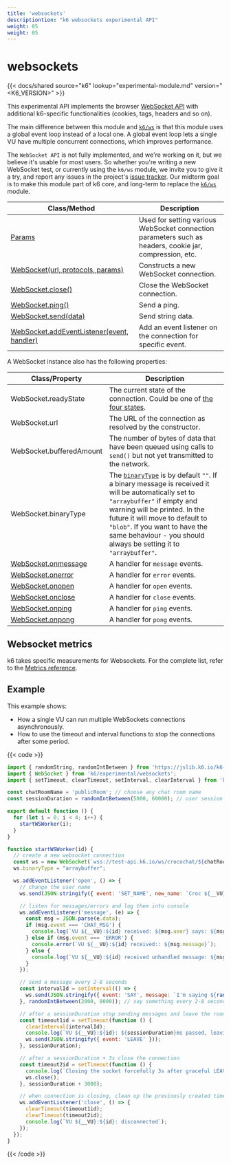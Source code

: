 ```yaml
---
title: 'websockets'
descriptiontion: "k6 websockets experimental API"
weight: 05
weight: 05
---
```


# websockets

{{< docs/shared source="k6" lookup="experimental-module.md" version="<K6_VERSION>" >}}

This experimental API implements the browser [WebSocket API](https://developer.mozilla.org/en-US/docs/Web/API/WebSocket) with additional k6-specific functionalities (cookies, tags, headers and so on).

The main difference between this module and [`k6/ws`](https://grafana.com/docs/k6/<K6_VERSION>/javascript-api/k6-ws) is that this module uses a global event loop instead of a local one.
A global event loop lets a single VU have multiple concurrent connections, which improves performance.

The `WebSocket API` is not fully implemented, and we're working on it, but we believe it's usable for most users. So whether you're writing a new WebSocket test, or currently using the `k6/ws` module, we invite you to give it a try, and report any issues in the project's [issue tracker](https://github.com/grafana/xk6-websockets/). Our midterm goal is to make this module part of k6 core, and long-term to replace the [`k6/ws`](https://grafana.com/docs/k6/<K6_VERSION>/javascript-api/k6-ws) module.

| Class/Method                                                                                                                                                          | Description                                                                                             |
| --------------------------------------------------------------------------------------------------------------------------------------------------------------------- | ------------------------------------------------------------------------------------------------------- |
| [Params](https://grafana.com/docs/k6/<K6_VERSION>/javascript-api/k6-experimental/websockets/params)                                                                   | Used for setting various WebSocket connection parameters such as headers, cookie jar, compression, etc. |
| [WebSocket(url, protocols, params)](https://grafana.com/docs/k6/<K6_VERSION>/javascript-api/k6-experimental/websockets/websocket)                                     | Constructs a new WebSocket connection.                                                                  |
| [WebSocket.close()](https://grafana.com/docs/k6/<K6_VERSION>/javascript-api/k6-experimental/websockets/websocket/websocket-close)                                     | Close the WebSocket connection.                                                                         |
| [WebSocket.ping()](https://grafana.com/docs/k6/<K6_VERSION>/javascript-api/k6-experimental/websockets/websocket/websocket-ping)                                       | Send a ping.                                                                                            |
| [WebSocket.send(data)](https://grafana.com/docs/k6/<K6_VERSION>/javascript-api/k6-experimental/websockets/websocket/websocket-send)                                   | Send string data.                                                                                       |
| [WebSocket.addEventListener(event, handler)](https://grafana.com/docs/k6/<K6_VERSION>/javascript-api/k6-experimental/websockets/websocket/websocket-addeventlistener) | Add an event listener on the connection for specific event.                                             |

A WebSocket instance also has the following properties:

<!-- vale off -->

| Class/Property                                                                                                                          | Description                                                                                                                                                                                    |
| --------------------------------------------------------------------------------------------------------------------------------------- | ---------------------------------------------------------------------------------------------------------------------------------------------------------------------------------------------- |
| WebSocket.readyState                                                                                                                    | The current state of the connection. Could be one of [the four states](https://developer.mozilla.org/en-US/docs/Web/API/WebSocket/readyState).                                                 |
| WebSocket.url                                                                                                                           | The URL of the connection as resolved by the constructor.                                                                                                                                      |
| WebSocket.bufferedAmount                                                                                                                | The number of bytes of data that have been queued using calls to `send()` but not yet transmitted to the network.                                                                              |
| WebSocket.binaryType                                                                                                                    | The [`binaryType`](https://developer.mozilla.org/en-US/docs/Web/API/WebSocket/binaryType) is by default `""`. If a binary message is received it will be automatically set to `"arraybuffer"` if empty and warning will be printed. In the future it will move to default to `"blob"`. If you want to have the same behaviour - you should always be setting it to `"arraybuffer"`. |
| [WebSocket.onmessage](https://grafana.com/docs/k6/<K6_VERSION>/javascript-api/k6-experimental/websockets/websocket/websocket-onmessage) | A handler for `message` events.                                                                                                                                                                |
| [WebSocket.onerror](https://grafana.com/docs/k6/<K6_VERSION>/javascript-api/k6-experimental/websockets/websocket/websocket-onerror)     | A handler for `error` events.                                                                                                                                                                  |
| [WebSocket.onopen](https://grafana.com/docs/k6/<K6_VERSION>/javascript-api/k6-experimental/websockets/websocket/websocket-onopen)       | A handler for `open` events.                                                                                                                                                                   |
| [WebSocket.onclose](https://grafana.com/docs/k6/<K6_VERSION>/javascript-api/k6-experimental/websockets/websocket/websocket-onclose)     | A handler for `close` events.                                                                                                                                                                  |
| [WebSocket.onping](https://grafana.com/docs/k6/<K6_VERSION>/javascript-api/k6-experimental/websockets/websocket/websocket-onping)       | A handler for `ping` events.                                                                                                                                                                   |
| [WebSocket.onpong](https://grafana.com/docs/k6/<K6_VERSION>/javascript-api/k6-experimental/websockets/websocket/websocket-onpong)       | A handler for `pong` events.                                                                                                                                                                   |

<!-- vale on -->

## Websocket metrics

k6 takes specific measurements for Websockets.
For the complete list, refer to the [Metrics reference](https://grafana.com/docs/k6/<K6_VERSION>/using-k6/metrics/reference#websockets).

## Example

This example shows:

- How a single VU can run multiple WebSockets connections asynchronously.
- How to use the timeout and interval functions to stop the connections after some period.

{{< code >}}

```javascript
import { randomString, randomIntBetween } from 'https://jslib.k6.io/k6-utils/1.1.0/index.js';
import { WebSocket } from 'k6/experimental/websockets';
import { setTimeout, clearTimeout, setInterval, clearInterval } from 'k6/experimental/timers';

const chatRoomName = 'publicRoom'; // choose any chat room name
const sessionDuration = randomIntBetween(5000, 60000); // user session between 5s and 1m

export default function () {
  for (let i = 0; i < 4; i++) {
    startWSWorker(i);
  }
}

function startWSWorker(id) {
  // create a new websocket connection
  const ws = new WebSocket(`wss://test-api.k6.io/ws/crocochat/${chatRoomName}/`);
  ws.binaryType = "arraybuffer";

  ws.addEventListener('open', () => {
    // change the user name
    ws.send(JSON.stringify({ event: 'SET_NAME', new_name: `Croc ${__VU}:${id}` }));

    // listen for messages/errors and log them into console
    ws.addEventListener('message', (e) => {
      const msg = JSON.parse(e.data);
      if (msg.event === 'CHAT_MSG') {
        console.log(`VU ${__VU}:${id} received: ${msg.user} says: ${msg.message}`);
      } else if (msg.event === 'ERROR') {
        console.error(`VU ${__VU}:${id} received:: ${msg.message}`);
      } else {
        console.log(`VU ${__VU}:${id} received unhandled message: ${msg.message}`);
      }
    });

    // send a message every 2-8 seconds
    const intervalId = setInterval(() => {
      ws.send(JSON.stringify({ event: 'SAY', message: `I'm saying ${randomString(5)}` }));
    }, randomIntBetween(2000, 8000)); // say something every 2-8 seconds

    // after a sessionDuration stop sending messages and leave the room
    const timeout1id = setTimeout(function () {
      clearInterval(intervalId);
      console.log(`VU ${__VU}:${id}: ${sessionDuration}ms passed, leaving the chat`);
      ws.send(JSON.stringify({ event: 'LEAVE' }));
    }, sessionDuration);

    // after a sessionDuration + 3s close the connection
    const timeout2id = setTimeout(function () {
      console.log(`Closing the socket forcefully 3s after graceful LEAVE`);
      ws.close();
    }, sessionDuration + 3000);

    // when connection is closing, clean up the previously created timers
    ws.addEventListener('close', () => {
      clearTimeout(timeout1id);
      clearTimeout(timeout2id);
      console.log(`VU ${__VU}:${id}: disconnected`);
    });
  });
}
```

{{< /code >}}

